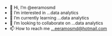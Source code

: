 - 👋 Hi, I’m @eeramosmd
- 👀 I’m interested in ...data analytics
- 🌱 I’m currently learning ...data analytics
- 💞️ I’m looking to collaborate on ...data analytics
- 📫 How to reach me ...eeramosmd@hotmail.com

<!---
eeramosmd/eeramosmd is a ✨ special ✨ repository because its `README.md` (this file) appears on your GitHub profile.
You can click the Preview link to take a look at your changes.
--->
